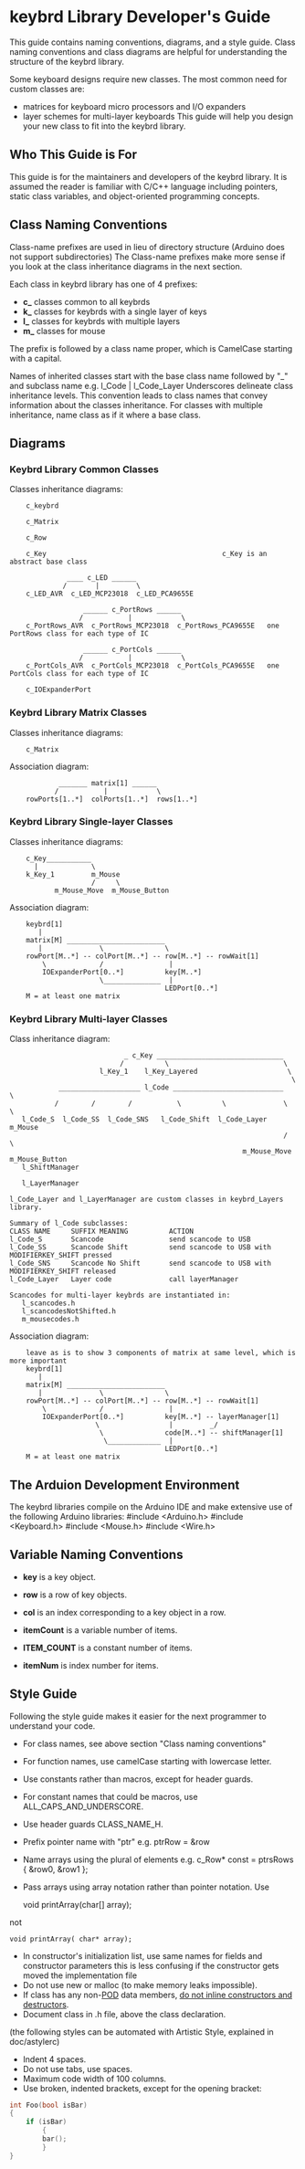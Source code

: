 keybrd Library Developer's Guide
================================
This guide contains naming conventions, diagrams, and a style guide.
Class naming conventions and class diagrams are helpful for understanding the structure of the keybrd library.

Some keyboard designs require new classes.  The most common need for custom classes are:
 * matrices for keyboard micro processors and I/O expanders
 * layer schemes for multi-layer keyboards
This guide will help you design your new class to fit into the keybrd library.

## Who This Guide is For
This guide is for the maintainers and developers of the keybrd library.
It is assumed the reader is familiar with C/C++ language including pointers, static class variables, and object-oriented programming concepts.

## Class Naming Conventions
Class-name prefixes are used in lieu of directory structure (Arduino does not support subdirectories)
The Class-name prefixes make more sense if you look at the class inheritance diagrams in the next section.

Each class in keybrd library has one of 4 prefixes:
* **c_** classes common to all keybrds
* **k_** classes for keybrds with a single layer of keys
* **l_** classes for keybrds with multiple layers
* **m_** classes for mouse

The prefix is followed by a class name proper, which is CamelCase starting with a capital.

Names of inherited classes start with the base class name followed by "_" and subclass name e.g.
	l_Code
	   |
	l_Code_Layer
Underscores delineate class inheritance levels.
This convention leads to class names that convey information about the classes inheritance.
For classes with multiple inheritance, name class as if it where a base class.

## Diagrams
### Keybrd Library Common Classes
Classes inheritance diagrams:
```
	c_keybrd

	c_Matrix

	c_Row
 
	c_Key                                           c_Key is an abstract base class

	          ____ c_LED ______
	         /       |         \
	c_LED_AVR  c_LED_MCP23018  c_LED_PCA9655E

	              ______ c_PortRows ______
	             /           |            \
	c_PortRows_AVR  c_PortRows_MCP23018  c_PortRows_PCA9655E   one PortRows class for each type of IC
 
	              ______ c_PortCols ______
	             /           |            \
	c_PortCols_AVR  c_PortCols_MCP23018  c_PortCols_PCA9655E   one PortCols class for each type of IC
 
	c_IOExpanderPort

```
### Keybrd Library Matrix Classes
Classes inheritance diagrams:
``` 
	c_Matrix
``` 
Association diagram:
``` 
	        _______ matrix[1] ______
	       /           |            \
	rowPorts[1..*]  colPorts[1..*]  rows[1..*]
``` 
### Keybrd Library Single-layer Classes
Classes inheritance diagrams:
``` 
	c_Key___________
	  |             \
	k_Key_1         m_Mouse
	                /     \
	       m_Mouse_Move  m_Mouse_Button
``` 
Association diagram:
``` 
	keybrd[1]
	   |
	matrix[M] ________________________
	   |              \               \
	rowPort[M..*] -- colPort[M..*] -- row[M..*] -- rowWait[1]
	    \             /                |
	    IOExpanderPort[0..*]          key[M..*]
	                  \______________  |
	                                  LEDPort[0..*]
	M = at least one matrix
``` 
### Keybrd Library Multi-layer Classes
Class inheritance diagram:
 ``` 
	                         _ c_Key _______________________________
	                        /          \                            \
	                   l_Key_1    l_Key_Layered                      \
	                                                                  \
	         ____________________ l_Code ___________________________   \
	        /        /        /           \          \              \   \
	l_Code_S  l_Code_SS  l_Code_SNS   l_Code_Shift  l_Code_Layer   m_Mouse
	                                                                /     \
	                                                      m_Mouse_Move  m_Mouse_Button
	l_ShiftManager

	l_LayerManager
 
l_Code_Layer and l_LayerManager are custom classes in keybrd_Layers library.
 
Summary of l_Code subclasses:
 CLASS NAME     SUFFIX MEANING          ACTION
 l_Code_S       Scancode                send scancode to USB
 l_Code_SS      Scancode Shift          send scancode to USB with MODIFIERKEY_SHIFT pressed
 l_Code_SNS     Scancode No Shift       send scancode to USB with MODIFIERKEY_SHIFT released
 l_Code_Layer   Layer code              call layerManager

Scancodes for multi-layer keybrds are instantiated in:
	l_scancodes.h
	l_scancodesNotShifted.h
	m_mousecodes.h
```
Association diagram:
``` todo, no: put classes next to each other?: rowPort & row, colPort & key, IOEpanderPort & LEDPort
    leave as is to show 3 components of matrix at same level, which is more important
	keybrd[1]
	   |
	matrix[M] ________________________
	   |              \               \
	rowPort[M..*] -- colPort[M..*] -- row[M..*] -- rowWait[1]
	    \             /                |
	    IOExpanderPort[0..*]          key[M..*] -- layerManager[1]
	                 \                 |         _/
	                  \               code[M..*] -- shiftManager[1]
	                   \_____________  |
	                                  LEDPort[0..*]
	M = at least one matrix
``` 

## The Arduion Development Environment
The keybrd libraries compile on the Arduino IDE and make extensive use of the following Arduino libraries:
    #include <Arduino.h>
    #include <Keyboard.h>
    #include <Mouse.h>
    #include <Wire.h>

## Variable Naming Conventions
* **key** is a key object.
* **row** is a row of key objects.
* **col** is an index corresponding to a key object in a row.

* **itemCount** is a variable number of items.
* **ITEM_COUNT** is a constant number of items.
* **itemNum** is index number for items.

## Style Guide
Following the style guide makes it easier for the next programmer to understand your code.
* For class names, see above section "Class naming conventions"
* For function names, use camelCase starting with lowercase letter.
* Use constants rather than macros, except for header guards.
* For constant names that could be macros, use ALL_CAPS_AND_UNDERSCORE.
* Use header guards CLASS_NAME_H.
* Prefix pointer name with "ptr" e.g. ptrRow =  &row
* Name arrays using the plural of elements e.g. c_Row* const = ptrsRows { &row0,  &row1 };
* Pass arrays using array notation rather than pointer notation.  Use

    void printArray(char[] array);

not

    void printArray( char* array);

* In constructor's initialization list, use same names for fields and constructor parameters
	this is less confusing if the constructor gets moved the implementation file
* Do not use new or malloc (to make memory leaks impossible).
* If class has any non-[POD](http://en.wikipedia.org/wiki/Plain_old_data_structure) data members, [do not inline constructors and destructors](http://www.chromium.org/developers/coding-style/cpp-dos-and-donts).
* Document class in .h file, above the class declaration.

(the following styles can be automated with Artistic Style, explained in doc/astylerc)
* Indent 4 spaces.
* Do not use tabs, use spaces.
* Maximum code width of 100 columns.
* Use broken, indented brackets, except for the opening bracket:
```cpp
int Foo(bool isBar) 
{
    if (isBar)
        {
        bar();
        }
}
```

